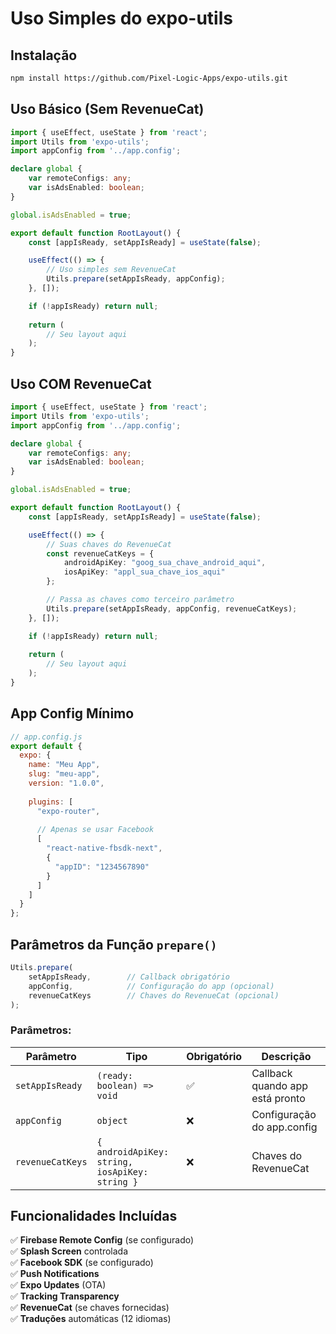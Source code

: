 # Uso Simples do expo-utils

## Instalação
```bash
npm install https://github.com/Pixel-Logic-Apps/expo-utils.git
```

## Uso Básico (Sem RevenueCat)

```typescript
import { useEffect, useState } from 'react';
import Utils from 'expo-utils';
import appConfig from '../app.config';

declare global {
    var remoteConfigs: any;
    var isAdsEnabled: boolean;
}

global.isAdsEnabled = true;

export default function RootLayout() {
    const [appIsReady, setAppIsReady] = useState(false);

    useEffect(() => {
        // Uso simples sem RevenueCat
        Utils.prepare(setAppIsReady, appConfig);
    }, []);

    if (!appIsReady) return null;
    
    return (
        // Seu layout aqui
    );
}
```

## Uso COM RevenueCat

```typescript
import { useEffect, useState } from 'react';
import Utils from 'expo-utils';
import appConfig from '../app.config';

declare global {
    var remoteConfigs: any;
    var isAdsEnabled: boolean;
}

global.isAdsEnabled = true;

export default function RootLayout() {
    const [appIsReady, setAppIsReady] = useState(false);

    useEffect(() => {
        // Suas chaves do RevenueCat
        const revenueCatKeys = {
            androidApiKey: "goog_sua_chave_android_aqui",
            iosApiKey: "appl_sua_chave_ios_aqui"
        };

        // Passa as chaves como terceiro parâmetro
        Utils.prepare(setAppIsReady, appConfig, revenueCatKeys);
    }, []);

    if (!appIsReady) return null;
    
    return (
        // Seu layout aqui
    );
}
```

## App Config Mínimo

```javascript
// app.config.js
export default {
  expo: {
    name: "Meu App",
    slug: "meu-app",
    version: "1.0.0",
    
    plugins: [
      "expo-router",
      
      // Apenas se usar Facebook
      [
        "react-native-fbsdk-next",
        {
          "appID": "1234567890"
        }
      ]
    ]
  }
};
```

## Parâmetros da Função `prepare()`

```typescript
Utils.prepare(
    setAppIsReady,        // Callback obrigatório
    appConfig,            // Configuração do app (opcional)
    revenueCatKeys        // Chaves do RevenueCat (opcional)
);
```

### Parâmetros:

| Parâmetro | Tipo | Obrigatório | Descrição |
|-----------|------|-------------|-----------|
| `setAppIsReady` | `(ready: boolean) => void` | ✅ | Callback quando app está pronto |
| `appConfig` | `object` | ❌ | Configuração do app.config |
| `revenueCatKeys` | `{ androidApiKey: string, iosApiKey: string }` | ❌ | Chaves do RevenueCat |

## Funcionalidades Incluídas

✅ **Firebase Remote Config** (se configurado)  
✅ **Splash Screen** controlada  
✅ **Facebook SDK** (se configurado)  
✅ **Push Notifications**  
✅ **Expo Updates** (OTA)  
✅ **Tracking Transparency**  
✅ **RevenueCat** (se chaves fornecidas)  
✅ **Traduções** automáticas (12 idiomas)  